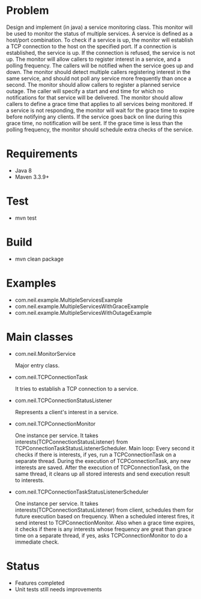# Problem
Design and implement (in java) a service monitoring class. This monitor will be
used to monitor the status of multiple services.
A service is defined as a host/port combination. To check if a service is up, the
monitor will establish a TCP connection to the host on the specified port.
If a connection is established, the service is up. If the connection is refused, the
service is not up.
The monitor will allow callers to register interest in a service, and a polling
frequency. The callers will be notified when the service goes up and down.
The monitor should detect multiple callers registering interest in the same service,
and should not poll any service more frequently than once a second.
The monitor should allow callers to register a planned service outage. The caller
will specify a start and end time for which no notifications for that service will be
delivered.
The monitor should allow callers to define a grace time that applies to all services
being monitored. If a service is not responding, the monitor will wait for the grace
time to expire before notifying any clients. If the service goes back on line during
this grace time, no notification will be sent. If the grace time is less than the
polling frequency, the monitor should schedule extra checks of the service.

# Requirements
* Java 8
* Maven 3.3.9+

# Test
* mvn test

# Build
* mvn clean package

# Examples
* com.neil.example.MultipleServicesExample
* com.neil.example.MultipleServicesWithGraceExample
* com.neil.example.MultipleServicesWithOutageExample

# Main classes
* com.neil.MonitorService
  <p>Major entry class.</p>

* com.neil.TCPConnectionTask
  <p>It tries to establish a TCP connection to a service.</p>

* com.neil.TCPConnectionStatusListener
  <p>Represents a client's interest in a service.</p>

* com.neil.TCPConnectionMonitor
  <p>One instance per service. It takes interests(TCPConnectionStatusListener) from TCPConnectionTaskStatusListenerScheduler. Main loop: Every second it checks if there is interests, if yes, run a TCPConnectionTask on a separate thread. During the execution of TCPConnectionTask, any new interests are saved. After the execution of TCPConnectionTask, on the same thread, it cleans up all stored interests and send execution result to interests.</p>

* com.neil.TCPConnectionTaskStatusListenerScheduler
  <p>One instance per service. It takes interests(TCPConnectionStatusListener) from client, schedules them for future execution based on frequency. When a scheduled interest fires, it send interest to TCPConnectionMonitor. Also when a grace time expires, it checks if there is any interests whose frequency are great than grace time on a separate thread, if yes, asks TCPConnectionMonitor to do a immediate check.</p>

# Status
* Features completed
* Unit tests still needs improvements
